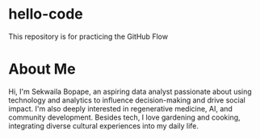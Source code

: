 # hello-code
This repository is for practicing the GitHub Flow
# About Me
Hi, I'm Sekwaila Bopape, an aspiring data analyst passionate about using technology and analytics to influence decision-making and drive social impact. I'm also deeply interested in regenerative medicine, AI, and community development. Besides tech, I love gardening and cooking, integrating diverse cultural experiences into my daily life.
